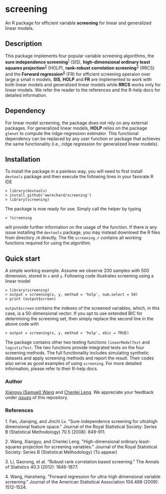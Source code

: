 # screening

An R package for efficient variable **screening** for linear and generalized linear models.

## Description
This package implements four popular variable screening algorithms, the **sure independence screening**<sup>[1](#myfootnote1)</sup> (SIS), **high-dimensional ordinary least squares projection**<sup>[2](#myfootnote2)</sup> (HOLP), **rank-robust correlation screening**<sup>[3](#myfootnote3)</sup> (RRCS) and the **Forward regression**<sup>[4](#myfootnote4)</sup> (FR) for efficient screening operaion over large p small n models. **SIS**, **HOLP** and **FR** are implemented to work with both linear models and generalized linear models while **RRCS** works only for linear models. We refer the reader to the references and the R-help docs for detailed information.

## Dependency
For linear model screening, the package does not rely on any external packages. For generalized linear models, **HOLP** relies on the package `glmnet` to compute the ridge-regression estimator. This functional dependency can be replaced by any user function or package that achieves the same functionality (i.e., ridge regression for generalized linear models).

## Installation
To install the package in a painless way, you will need to first install `devtools` package and then execute the following lines in your favorate R IDE
```
> library(devtools)
> install_github('wwrechard/screening')
> library(screening)
```
The package is now ready for use. Simply call the helper by typing
```
> ?screening
```
will provide further information on the usage of the function. If there is any issue installing the `devtools` package, you may instead downlowd the R files from directory `/R` directly. The file `screening.r` contains all working functions required for using the algorithm.

## Quick start
A simple working example. Assume we observe 200 samples with 500 dimension, stored in `x` and `y`. Following code illustrates screening using a linear model
```
> library(screening)
> output = screening(x, y, method = 'holp', num.select = 50)
> print (output$screen)
```
`output$screen` contains the indexes of the screened variables, which, in this case, is a 50-dimensional vector. If you opt to use extended BIC for determining the screening set, then simply replace the second line in the above code with
```
> output = screening(x, y, method = 'holp', ebic = TRUE)
```
The package contains other two testing functions `linearModelTest` and `logisticTest`. The two functions provide integrated tests on the four screening methods. The full functionality includes simulating synthetic datasets and apply screening methods and report the result. Their codes also serve as good examples of using `screening`. For more detailed information, please refer to their R-help docs.

### Author
[Xiangyu (Samuel) Wang](https://github.com/wwrechard) and [Chenlei Leng](https://github.com/chenleileng). We appreciate your feedback under [*issues*](https://github.com/wwrechard/screening/issues) of this repository. 

### References
<a name="myfootnote1">1. </a>Fan, Jianqing, and Jinchi Lv. "Sure independence screening for ultrahigh dimensional feature space." Journal of the Royal Statistical Society: Series B (Statistical Methodology) 70.5 (2008): 849-911.

<a name="myfootnote2">2. </a>Wang, Xiangyu, and Chenlei Leng. "High-dimensional ordinary least-squares projection for screening variables." Journal of the Royal Statistical Society: Series B (Statistical Methodology) (To appear)

<a name="myfootnote3">3. </a>Li, Gaorong, et al. "Robust rank correlation based screening." The Annals of Statistics 40.3 (2012): 1846-1877.

<a name="myfootnote4">4. </a>Wang, Hansheng. "Forward regression for ultra-high dimensional variable screening." Journal of the American Statistical Association 104.488 (2009): 1512-1524.
